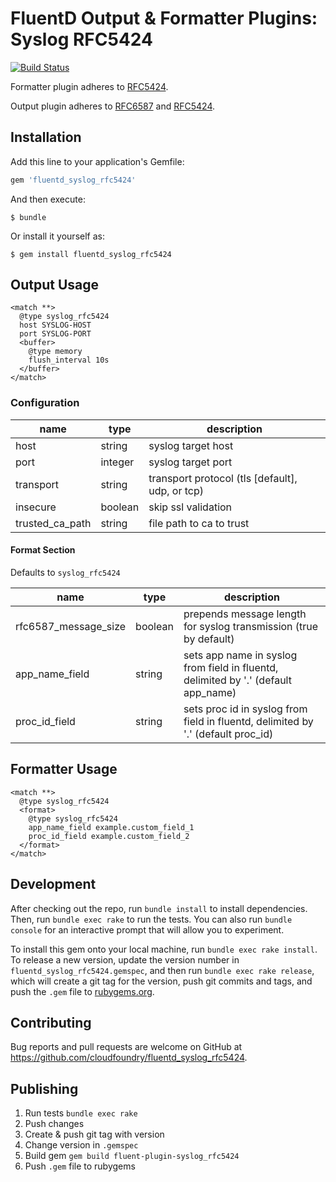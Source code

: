 # FluentD Output & Formatter Plugins: Syslog RFC5424

[![Build Status](https://travis-ci.org/cloudfoundry/fluent-plugin-syslog_rfc5424.svg?branch=master)](https://travis-ci.org/cloudfoundry/fluent-plugin-syslog_rfc5424)


Formatter plugin adheres to [RFC5424](https://tools.ietf.org/html/rfc5424). 

Output plugin adheres to [RFC6587](https://tools.ietf.org/html/rfc6587) and [RFC5424](https://tools.ietf.org/html/rfc5424).

## Installation

Add this line to your application's Gemfile:

```ruby
gem 'fluentd_syslog_rfc5424'
```

And then execute:

    $ bundle

Or install it yourself as:

    $ gem install fluentd_syslog_rfc5424

## Output Usage

```
<match **>
  @type syslog_rfc5424
  host SYSLOG-HOST
  port SYSLOG-PORT
  <buffer>
    @type memory
    flush_interval 10s
  </buffer>
</match>
```

### Configuration

| name              | type       | description                               |
| --------------    | -------    | ---------------------------------         |
| host              | string     | syslog target host                        |
| port              | integer    | syslog target port                        |
| transport         | string     | transport protocol (tls [default], udp, or tcp) |
| insecure          | boolean    | skip ssl validation |
| trusted_ca_path   | string     | file path to ca to trust |

#### Format Section

Defaults to `syslog_rfc5424`

| name                      |type     | description |
| --------------            | ------- | -------     |
| rfc6587_message_size      | boolean | prepends message length for syslog transmission (true by default)  |
| app_name_field            | string  | sets app name in syslog from field in fluentd, delimited by '.' (default app_name) |
| proc_id_field             | string  | sets proc id in syslog from field in fluentd, delimited by '.' (default proc_id) |


## Formatter Usage

```
<match **>
  @type syslog_rfc5424
  <format>
    @type syslog_rfc5424
    app_name_field example.custom_field_1
    proc_id_field example.custom_field_2
  </format>
</match>
```


## Development

After checking out the repo, run `bundle install` to install dependencies. Then, run `bundle exec rake` to run the tests. You can also run `bundle console` for an interactive prompt that will allow you to experiment.

To install this gem onto your local machine, run `bundle exec rake install`. To release a new version, update the version number in `fluentd_syslog_rfc5424.gemspec`, and then run `bundle exec rake release`, which will create a git tag for the version, push git commits and tags, and push the `.gem` file to [rubygems.org](https://rubygems.org).

## Contributing

Bug reports and pull requests are welcome on GitHub at https://github.com/cloudfoundry/fluentd_syslog_rfc5424.

## Publishing

1. Run tests `bundle exec rake`
1. Push changes
1. Create & push git tag with version
1. Change version in `.gemspec`
1. Build gem `gem build fluent-plugin-syslog_rfc5424`
1. Push `.gem` file to rubygems
